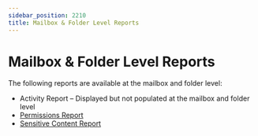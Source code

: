 ```yaml
---
sidebar_position: 2210
title: Mailbox & Folder Level Reports
---
```


# Mailbox & Folder Level Reports

The following reports are available at the mailbox and folder level:

* Activity Report – Displayed but not populated at the mailbox and folder level
* [Permissions Report](Permissions "Permissions Report")
* [Sensitive Content Report](SensitiveContent "Sensitive Content Report")